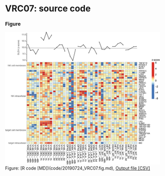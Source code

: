 # VRC07: source code #
  
### Figure
![Fig](figure/Fig.png)  
Figure: [R code [MD])(code/20190724_VRC07.fig.md), [Output file [CSV]](output/vrc07.nk_adcc.slea.csv)  
